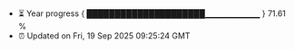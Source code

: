 - ⏳ Year progress { █████████████████████▁▁▁▁▁▁▁▁▁ } 71.61 %
- ⏰ Updated on Fri, 19 Sep 2025 09:25:24 GMT

